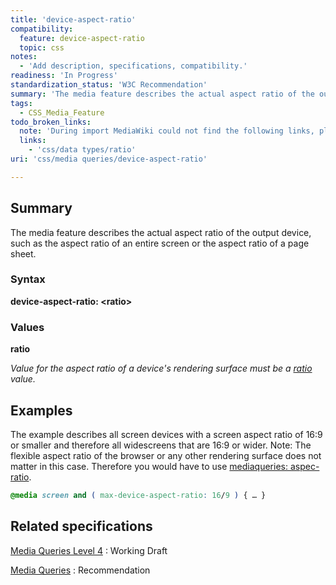 ```yaml
---
title: 'device-aspect-ratio'
compatibility:
  feature: device-aspect-ratio
  topic: css
notes:
  - 'Add description, specifications, compatibility.'
readiness: 'In Progress'
standardization_status: 'W3C Recommendation'
summary: 'The media feature describes the actual aspect ratio of the output device, such as the aspect ratio of an entire screen or the aspect ratio of a page sheet.'
tags:
  - CSS_Media_Feature
todo_broken_links:
  note: 'During import MediaWiki could not find the following links, please fix and adjust this list.'
  links:
    - 'css/data types/ratio'
uri: 'css/media queries/device-aspect-ratio'

---
```

## Summary

The media feature describes the actual aspect ratio of the output device, such as the aspect ratio of an entire screen or the aspect ratio of a page sheet.

### Syntax

**device-aspect-ratio: \<ratio\>**

### Values

**ratio**

*Value for the aspect ratio of a device's rendering surface must be a [ratio](/w/index.php?title=css/data_types/ratio&action=edit&redlink=1) value.*

## Examples

The example describes all screen devices with a screen aspect ratio of 16:9 or smaller and therefore all widescreens that are 16:9 or wider. Note: The flexible aspect ratio of the browser or any other rendering surface does not matter in this case. Therefore you would have to use [mediaqueries: aspec-ratio](/css/media_queries/width).

``` css
@media screen and ( max-device-aspect-ratio: 16/9 ) { … }
```

## Related specifications

[Media Queries Level 4](http://www.w3.org/TR/mediaqueries-4/)
:   Working Draft

[Media Queries](http://www.w3.org/TR/css3-mediaqueries/)
:   Recommendation

